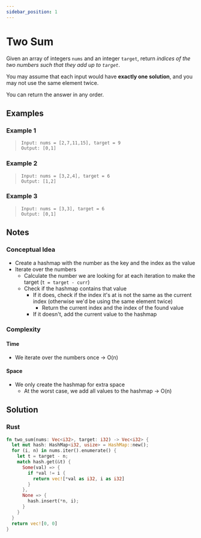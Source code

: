 ```yaml
---
sidebar_position: 1
---
```


# Two Sum
Given an array of integers `nums` and an integer `target`, return _indices of the two numbers such that they add up to `target`_.

You may assume that each input would have **exactly one solution**, and you may not use the same element twice.

You can return the answer in any order.

## Examples
### Example 1
> `Input: nums = [2,7,11,15], target = 9` <br />
> `Output: [0,1]`

### Example 2
> `Input: nums = [3,2,4], target = 6` <br />
> `Output: [1,2]`

### Example 3
> `Input: nums = [3,3], target = 6` <br />
> `Output: [0,1]`

## Notes
### Conceptual Idea
- Create a hashmap with the number as the key and the index as the value
- Iterate over the numbers
  + Calculate the number we are looking for at each iteration to make the target (`t = target - curr`)
  + Check if the hashmap contains that value
    - If it does, check if the index it's at is not the same as the current index (otherwise we'd be using the same element twice)
      + Return the current index and the index of the found value
    - If it doesn't, add the current value to the hashmap

### Complexity
#### Time
- We iterate over the numbers once -> O(n)

#### Space
- We only create the hashmap for extra space
  + At the worst case, we add all values to the hashmap -> O(n)

## Solution
### Rust
```rust
fn two_sum(nums: Vec<i32>, target: i32) -> Vec<i32> {
  let mut hash: HashMap<i32, usize> = HashMap::new();
  for (i, n) in nums.iter().enumerate() {
    let t = target - n;
    match hash.get(&t) {
      Some(val) => {
        if *val != i {
          return vec![*val as i32, i as i32]
        }
      }, 
      None => {
        hash.insert(*n, i);
      }
    }
  }
  return vec![0, 0]
}
```